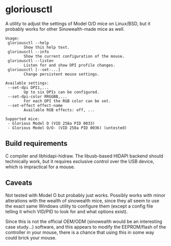 gloriousctl
===========

A utility to adjust the settings of Model O/D mice on Linux/BSD, but it probably
works for other Sinowealth-made mice as well.

    Usage:
     gloriousctl --help
            Show this help text.
     gloriousctl --info
            Show the current configuration of the mouse.
     gloriousctl --listen
            Listen for and show DPI profile changes.
     gloriousctl [--set-...]
            Change persistent mouse settings.

    Available settings:
     --set-dpi DPI1,...
            Up to six DPIs can be configured.
     --set-dpi-color RRGGBB,...
            For each DPI the RGB color can be set.
     --set-effect effect-name
            Available RGB effects: off, ...

    Supported mice:
     - Glorious Model D (VID 258a PID 0033)
     - Glorious Model O/O- (VID 258a PID 0036) (untested)

Build requirements
------------------

C compiler and libhidapi-hidraw. The libusb-based HIDAPI backend
should technically work, but it requires exclusive control over the
USB device, which is impractical for a mouse.

Caveats
-------

Not tested with Model O but probably just works. Possibly works with
minor alterations with the wealth of sinowealth mice, since they all
seem to use the exact same Windows utility to configure them (except a
config file telling it which VID/PID to look for and what options
exist).

Since this is not the official OEM/ODM (sinowealth would be an
interesting case study...) software, and this appears to modify the
EEPROM/flash of the controller in your mouse, there is a chance that
using this in some way could brick your mouse.
